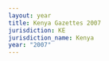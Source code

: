 ```yaml
---
layout: year
title: Kenya Gazettes 2007
jurisdiction: KE
jurisdiction_name: Kenya
year: "2007"
---
```

